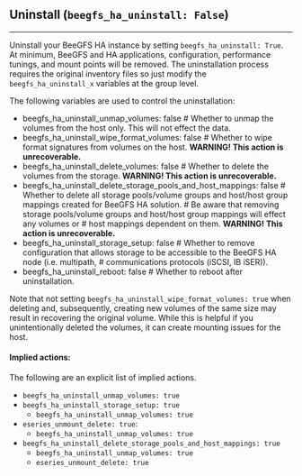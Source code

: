 ## Uninstall (`beegfs_ha_uninstall: False`)
----------------------------------------
Uninstall your BeeGFS HA instance by setting `beegfs_ha_uninstall: True`. At minimum, BeeGFS and HA applications, configuration, performance tunings, and mount points will be removed. The uninstallation process requires the original inventory files so just modify the `beegfs_ha_uninstall_x` variables at the group level.

The following variables are used to control the uninstallation:

- beegfs_ha_uninstall_unmap_volumes: false                              # Whether to unmap the volumes from the host only. This will not effect the data.
- beegfs_ha_uninstall_wipe_format_volumes: false                        # Whether to wipe format signatures from volumes on the host. **WARNING! This action is unrecoverable.**
- beegfs_ha_uninstall_delete_volumes: false                             # Whether to delete the volumes from the storage. **WARNING! This action is unrecoverable.**
- beegfs_ha_uninstall_delete_storage_pools_and_host_mappings: false     # Whether to delete all storage pools/volume groups and host/host group mappings created for BeeGFS HA solution.
                                                                        #   Be aware that removing storage pools/volume groups and host/host group mappings will effect any volumes or
                                                                        #   host mappings dependent on them.  **WARNING! This action is unrecoverable.**
- beegfs_ha_uninstall_storage_setup: false                              # Whether to remove configuration that allows storage to be accessible to the BeeGFS HA node (i.e. multipath,
                                                                        #   communications protocols (iSCSI, IB iSER)).
- beegfs_ha_uninstall_reboot: false                                     # Whether to reboot after uninstallation.

Note that not setting `beegfs_ha_uninstall_wipe_format_volumes: true` when deleting and, subsequently, creating new volumes of the same size may result in recovering the original volume. While this is helpful if you unintentionally deleted the volumes, it can create mounting issues for the host.

#### Implied actions:

The following are an explicit list of implied actions.

- `beegfs_ha_uninstall_unmap_volumes: true`
- `beegfs_ha_uninstall_storage_setup: true`
    - `beegfs_ha_uninstall_unmap_volumes: true`
- `eseries_unmount_delete: true`:
    - `beegfs_ha_uninstall_unmap_volumes: true`
- `beegfs_ha_uninstall_delete_storage_pools_and_host_mappings: true`
    - `beegfs_ha_uninstall_unmap_volumes: true`
    - `eseries_unmount_delete: true`

